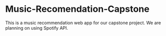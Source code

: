 # Music-Recomendation-Capstone
This is a music recommendation web app for our capstone project. We are planning on using Spotify API.
